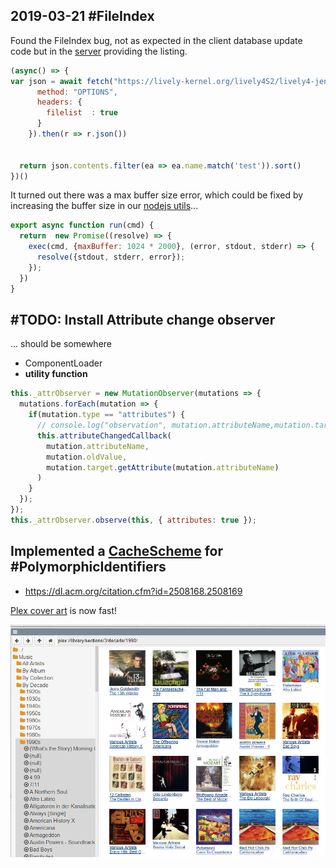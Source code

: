 ## 2019-03-21 #FileIndex

Found the FileIndex bug, not as expected in the client database update code but in the [server](https://lively-kernel.org/lively4/lively4-server/src/httpServer.js) providing the listing.
```javascript
(async() => {
var json = await fetch("https://lively-kernel.org/lively4S2/lively4-jens" + "/", {
      method: "OPTIONS",
      headers: {
        filelist  : true
      }
    }).then(r => r.json())
  

  return json.contents.filter(ea => ea.name.match('test')).sort()
})()
```

It turned out there was a max buffer size error, which could be fixed by increasing the buffer size in our [nodejs utils](https://lively-kernel.org/lively4/lively4-server/src/utils.js)... 

```javascript
export async function run(cmd) {
  return  new Promise((resolve) => {
    exec(cmd, {maxBuffer: 1024 * 2000}, (error, stdout, stderr) => {
      resolve({stdout, stderr, error});      
    });
  })
}
```


## #TODO: Install Attribute change observer
... should be somewhere

- ComponentLoader
- **utility function**

```javascript
this._attrObserver = new MutationObserver(mutations => {
  mutations.forEach(mutation => {
    if(mutation.type == "attributes") {
      // console.log("observation", mutation.attributeName,mutation.target.getAttribute(mutation.attributeName));
      this.attributeChangedCallback(
        mutation.attributeName,
        mutation.oldValue,
        mutation.target.getAttribute(mutation.attributeName)
      )
    }
  });
});
this._attrObserver.observe(this, { attributes: true });
```

## Implemented a [CacheScheme](browse:/src/client/poid.js) for #PolymorphicIdentifiers 

- https://dl.acm.org/citation.cfm?id=2508168.2508169

[Plex cover art](plex://library/sections/3/decade/1990/) is now fast!

![](plex_covers.png)
